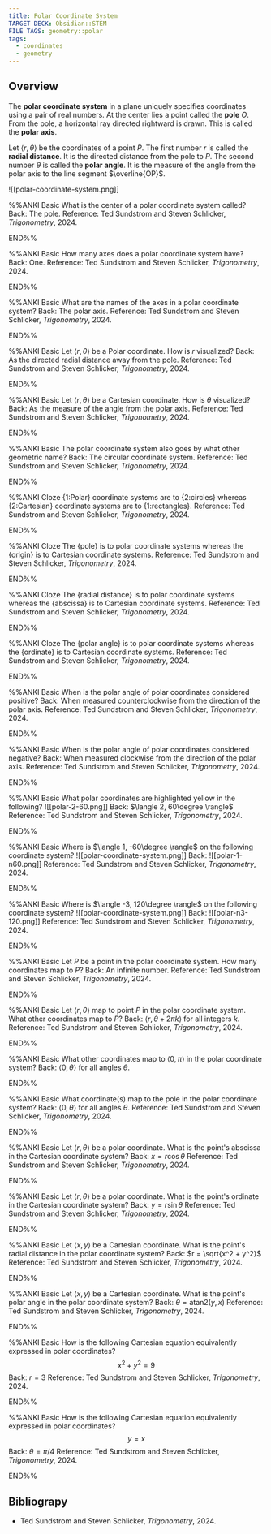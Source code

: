 ```yaml
---
title: Polar Coordinate System
TARGET DECK: Obsidian::STEM
FILE TAGS: geometry::polar
tags:
  - coordinates
  - geometry
---
```


## Overview

The **polar coordinate system** in a plane uniquely specifies coordinates using a pair of real numbers. At the center lies a point called the **pole** $O$. From the pole, a horizontal ray directed rightward is drawn. This is called the **polar axis**.

Let $\langle r, \theta \rangle$ be the coordinates of a point $P$. The first number $r$ is called the **radial distance**. It is the directed distance from the pole to $P$. The second number $\theta$ is called the **polar angle**. It is the measure of the angle from the polar axis to the line segment $\overline{OP}$.

![[polar-coordinate-system.png]]

%%ANKI
Basic
What is the center of a polar coordinate system called?
Back: The pole.
Reference: Ted Sundstrom and Steven Schlicker, _Trigonometry_, 2024.
<!--ID: 1756403787413-->
END%%

%%ANKI
Basic
How many axes does a polar coordinate system have?
Back: One.
Reference: Ted Sundstrom and Steven Schlicker, _Trigonometry_, 2024.
<!--ID: 1756403787415-->
END%%

%%ANKI
Basic
What are the names of the axes in a polar coordinate system?
Back: The polar axis.
Reference: Ted Sundstrom and Steven Schlicker, _Trigonometry_, 2024.
<!--ID: 1756403787416-->
END%%

%%ANKI
Basic
Let $\langle r, \theta \rangle$ be a Polar coordinate. How is $r$ visualized?
Back: As the directed radial distance away from the pole.
Reference: Ted Sundstrom and Steven Schlicker, _Trigonometry_, 2024.
<!--ID: 1756403787417-->
END%%

%%ANKI
Basic
Let $\langle r, \theta \rangle$ be a Cartesian coordinate. How is $\theta$ visualized?
Back: As the measure of the angle from the polar axis.
Reference: Ted Sundstrom and Steven Schlicker, _Trigonometry_, 2024.
<!--ID: 1756403787418-->
END%%

%%ANKI
Basic
The polar coordinate system also goes by what other geometric name?
Back: The circular coordinate system.
Reference: Ted Sundstrom and Steven Schlicker, _Trigonometry_, 2024.
<!--ID: 1756403787419-->
END%%

%%ANKI
Cloze
{1:Polar} coordinate systems are to {2:circles} whereas {2:Cartesian} coordinate systems are to {1:rectangles}.
Reference: Ted Sundstrom and Steven Schlicker, _Trigonometry_, 2024.
<!--ID: 1756403787420-->
END%%

%%ANKI
Cloze
The {pole} is to polar coordinate systems whereas the {origin} is to Cartesian coordinate systems.
Reference: Ted Sundstrom and Steven Schlicker, _Trigonometry_, 2024.
<!--ID: 1756403787421-->
END%%

%%ANKI
Cloze
The {radial distance} is to polar coordinate systems whereas the {abscissa} is to Cartesian coordinate systems.
Reference: Ted Sundstrom and Steven Schlicker, _Trigonometry_, 2024.
<!--ID: 1756403787422-->
END%%

%%ANKI
Cloze
The {polar angle} is to polar coordinate systems whereas the {ordinate} is to Cartesian coordinate systems.
Reference: Ted Sundstrom and Steven Schlicker, _Trigonometry_, 2024.
<!--ID: 1756403787423-->
END%%

%%ANKI
Basic
When is the polar angle of polar coordinates considered positive?
Back: When measured counterclockwise from the direction of the polar axis.
Reference: Ted Sundstrom and Steven Schlicker, _Trigonometry_, 2024.
<!--ID: 1756403787424-->
END%%

%%ANKI
Basic
When is the polar angle of polar coordinates considered negative?
Back: When measured clockwise from the direction of the polar axis.
Reference: Ted Sundstrom and Steven Schlicker, _Trigonometry_, 2024.
<!--ID: 1756403787425-->
END%%

%%ANKI
Basic
What polar coordinates are highlighted yellow in the following?
![[polar-2-60.png]]
Back: $\langle 2, 60\degree \rangle$
Reference: Ted Sundstrom and Steven Schlicker, _Trigonometry_, 2024.
<!--ID: 1756415748086-->
END%%

%%ANKI
Basic
Where is $\langle 1, -60\degree \rangle$ on the following coordinate system?
![[polar-coordinate-system.png]]
Back:
![[polar-1-n60.png]]
Reference: Ted Sundstrom and Steven Schlicker, _Trigonometry_, 2024.
<!--ID: 1756415748089-->
END%%

%%ANKI
Basic
Where is $\langle -3, 120\degree \rangle$ on the following coordinate system?
![[polar-coordinate-system.png]]
Back:
![[polar-n3-120.png]]
Reference: Ted Sundstrom and Steven Schlicker, _Trigonometry_, 2024.
<!--ID: 1756415748091-->
END%%

%%ANKI
Basic
Let $P$ be a point in the polar coordinate system. How many coordinates map to $P$?
Back: An infinite number.
Reference: Ted Sundstrom and Steven Schlicker, _Trigonometry_, 2024.
<!--ID: 1756849791417-->
END%%

%%ANKI
Basic
Let $\langle r, \theta \rangle$ map to point $P$ in the polar coordinate system. What other coordinates map to $P$?
Back: $\langle r, \theta + 2\pi k \rangle$ for all integers $k$.
Reference: Ted Sundstrom and Steven Schlicker, _Trigonometry_, 2024.
<!--ID: 1756849791418-->
END%%

%%ANKI
Basic
What other coordinates map to $\langle 0, \pi \rangle$ in the polar coordinate system?
Back: $\langle 0, \theta \rangle$ for all angles $\theta$.
<!--ID: 1756849791419-->
END%%

%%ANKI
Basic
What coordinate(s) map to the pole in the polar coordinate system?
Back: $\langle 0, \theta \rangle$ for all angles $\theta$.
Reference: Ted Sundstrom and Steven Schlicker, _Trigonometry_, 2024.
<!--ID: 1756849791420-->
END%%

%%ANKI
Basic
Let $\langle r, \theta \rangle$ be a polar coordinate. What is the point's abscissa in the Cartesian coordinate system?
Back: $x = r \cos{\theta}$
Reference: Ted Sundstrom and Steven Schlicker, _Trigonometry_, 2024.
<!--ID: 1756849791421-->
END%%

%%ANKI
Basic
Let $\langle r, \theta \rangle$ be a polar coordinate. What is the point's ordinate in the Cartesian coordinate system?
Back: $y = r \sin{\theta}$
Reference: Ted Sundstrom and Steven Schlicker, _Trigonometry_, 2024.
<!--ID: 1756849791422-->
END%%

%%ANKI
Basic
Let $\langle x, y \rangle$ be a Cartesian coordinate. What is the point's radial distance in the polar coordinate system?
Back: $r = \sqrt{x^2 + y^2}$
Reference: Ted Sundstrom and Steven Schlicker, _Trigonometry_, 2024.
<!--ID: 1756849791423-->
END%%

%%ANKI
Basic
Let $\langle x, y \rangle$ be a Cartesian coordinate. What is the point's polar angle in the polar coordinate system?
Back: $\theta = \mathop{\text{atan2}}(y, x)$
Reference: Ted Sundstrom and Steven Schlicker, _Trigonometry_, 2024.
<!--ID: 1756849791424-->
END%%

%%ANKI
Basic
How is the following Cartesian equation equivalently expressed in polar coordinates? $$x^2 + y^2 = 9$$
Back: $r = 3$
Reference: Ted Sundstrom and Steven Schlicker, _Trigonometry_, 2024.
<!--ID: 1756849791425-->
END%%

%%ANKI
Basic
How is the following Cartesian equation equivalently expressed in polar coordinates? $$y = x$$
Back: $\theta = \pi / 4$
Reference: Ted Sundstrom and Steven Schlicker, _Trigonometry_, 2024.
<!--ID: 1756849791426-->
END%%

## Bibliograpy

* Ted Sundstrom and Steven Schlicker, _Trigonometry_, 2024.